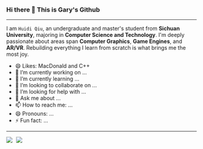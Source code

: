 
### Hi there 👋 This is Gary's Github

---

I am `Huidi Qiu`, an undergraduate and master's student from **Sichuan University**, majoring in **Computer Science and Technology**. I'm deeply passionate about areas span **Computer Graphics**, **Game Engines**, and **AR/VR**. Rebuilding everything I learn from scratch is what brings me the most joy.

- 😄 Likes: MacDonald and C++
- 🔭 I’m currently working on ...
- 🌱 I’m currently learning ...
- 👯 I’m looking to collaborate on ...
- 🤔 I’m looking for help with ...
- 💬 Ask me about ...
- 📫 How to reach me: ...
- 😄 Pronouns: ...
- ⚡ Fun fact: ...

---

<div style="display: flex; gap: 10px;">
  <a href="https://github.com/ssgaryss">
    <img src="https://github-readme-stats.vercel.app/api?username=ssgaryss&show_icons=true&hide_border=true" />
  </a>
  <a href="https://github.com/ssgaryss">
    <img src="https://github-readme-stats-9xad.vercel.app/api/top-langs/?username=ssgaryss&layout=compact" />
  </a>
</div>


